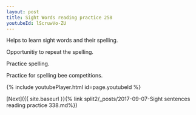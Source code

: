 ```yaml
---
layout: post
title: Sight Words reading practice 258
youtubeId: lScruwVo-ZU
---
```

 
 
Helps to learn sight words and their spelling.

Opportunitiy to repeat the spelling. 

Practice spelling. 
 
Practice for spelling bee competitions. 
 
{% include youtubePlayer.html id=page.youtubeId %}
 
 

[Next]({{ site.baseurl }}{% link  split2/_posts/2017-09-07-Sight sentences reading practice 338.md%})
 

